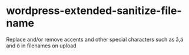 wordpress-extended-sanitize-file-name
=====================================

Replace and/or remove accents and other special characters such as å,ä and ö in filenames on upload